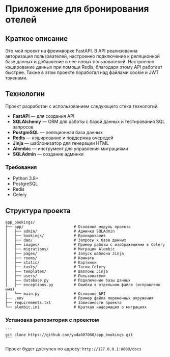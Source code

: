 # Приложение для бронирования отелей

## Краткое описание 

Это мой проект на фреимворке FastAPI. В API реализованна авторизация пользователей, настроенно подключение к реляционной базе данных и добавление в нее новых пользователей. Настроенно кэширование данных при помощи Redis, благодаря этому API работает быстрее. Также в этом проекте поработал над файлами cookie и JWT токенами.

## Технологии

Проект разработан с использованием следующего стека технологий:
- **FastAPI** — для создания API
- **SQLAlchemy** — ORM для работы с базой данных и тестирования SQL запросов
- **PostgreSQL** — реляционная база данных
- **Redis** — кэширование и поддержка очередей
- **Jinja** — шаблонизатор для генерации HTML
- **Alembic** — инструмент для управления миграциями
- **SQLAdmin** — создание админки

### Требования

- Python 3.8+
- PostgreSQL
- Redis
- Celery

## Структура проекта

```plaintext
app_bookings/
├── app/                      # Основной модуль проекта
│   ├── admin/                # Админка SQLAdmin
│   ├── bookings/             # Бронирования 
│   ├── dao/                  # Запросы к базе данных 
│   ├── images/               # Пример работы с изображениями в Celery
│   ├── migrations/           # Миграции Alembic
│   ├── pages/                # Запуск шаблона Jinja
│   ├── rooms/                # Комнаты
│   ├── static/               # Картинки
│   ├── tasks/                # Таски Celery 
│   ├── templates/            # Шаблоны Jinja
│   ├── users/                # Пользователи
│   ├── database.py           # Подключение базы данных
│   ├── exceptions.py         # Ошибки в отдельном файле (исправлено имя)
│   └── main.py               # Основное API
├── .env                      # Пример файла переменных окружения
├── requirements.txt          # Зависимости проекта
└── alembic.ini               # Краткая информация о миграциях

```

### Установка репозитория с проектом

    ```
    git clone https://github.com/yoda007008/app_bookings.git
    ```

Проект будет доступен по адресу: `http://127.0.0.1:8000/docs`
